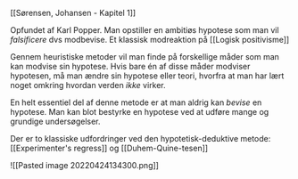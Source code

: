 [[Sørensen, Johansen - Kapitel 1]]

Opfundet af Karl Popper.
Man opstiller en ambitiøs hypotese som man vil _falsificere_ dvs modbevise. Et klassisk modreaktion på [[Logisk positivisme]]

Gennem heuristiske metoder vil man finde på forskellige måder som man kan modvise sin hypotese. Hvis bare én af disse måder modviser hypotesen, må man ændre sin hypotese eller teori, hvorfra at man har lært noget omkring hvordan verden _ikke_ virker.

En helt essentiel del af denne metode er at man aldrig kan _bevise_ en hypotese. Man kan blot bestyrke en hypotese ved at udføre mange og grundige undersøgelser.

Der er to klassiske udfordringer ved den hypotetisk-deduktive metode: [[Experimenter's regress]] og [[Duhem-Quine-tesen]]

![[Pasted image 20220424134300.png]]